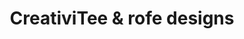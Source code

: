 ---
title: "CreativiTee & rofe designs"
url: /salem/creativitee-und-rofe-designs/
shop: Modehaus
---